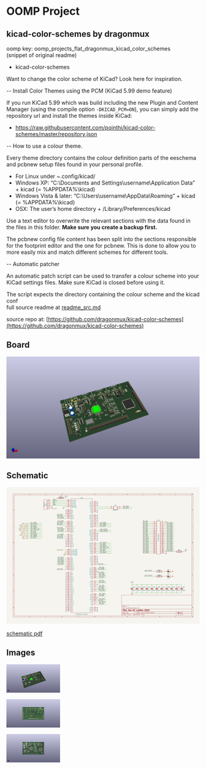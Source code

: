 # OOMP Project  
## kicad-color-schemes  by dragonmux  
  
oomp key: oomp_projects_flat_dragonmux_kicad_color_schemes  
(snippet of original readme)  
  
- kicad-color-schemes  
  
Want to change the color scheme of KiCad? Look here for inspiration.  
  
-- Install Color Themes using the PCM (KiCad 5.99 demo feature)  
  
If you run KiCad 5.99 which was build including the new Plugin and Content Manager (using the compile option `-DKICAD_PCM=ON`), you can simply add the repository url and install the themes inside KiCad:  
- https://raw.githubusercontent.com/pointhi/kicad-color-schemes/master/repository.json  
  
-- How to use a colour theme.  
  
Every theme directory contains the colour definition parts of the eeschema and pcbnew setup files found in your personal profile.  
- For Linux under ~.config/kicad/  
- Windows XP: “C:\Documents and Settings\username\Application Data” + kicad (= %APPDATA%\kicad)  
- Windows Vista & later: “C:\Users\username\AppData\Roaming” + kicad (= %APPDATA%\kicad)  
- OSX: The user’s home directory + /Library/Preferences/kicad  
  
Use a text editor to overwrite the relevant sections with the data found in the files in this folder. **Make sure you create a backup first.**  
  
The pcbnew config file content has been split into the sections responsible for the footprint editor and the one for pcbnew. This is done to allow you to more easily mix and match different schemes for different tools.  
  
-- Automatic patcher  
  
An automatic patch script can be used to transfer a colour scheme into your KiCad settings files. Make sure KiCad is closed before using it.  
  
The script expects the directory containing the colour scheme and the kicad conf  
  full source readme at [readme_src.md](readme_src.md)  
  
source repo at: [https://github.com/dragonmux/kicad-color-schemes](https://github.com/dragonmux/kicad-color-schemes)  
## Board  
  
[![working_3d.png](working_3d_600.png)](working_3d.png)  
## Schematic  
  
[![working_schematic.png](working_schematic_600.png)](working_schematic.png)  
  
[schematic pdf](working_schematic.pdf)  
## Images  
  
[![working_3d.png](working_3d_140.png)](working_3d.png)  
  
[![working_3d_back.png](working_3d_back_140.png)](working_3d_back.png)  
  
[![working_3d_front.png](working_3d_front_140.png)](working_3d_front.png)  
